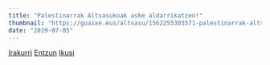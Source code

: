 ```yaml
---
title: "Palestinarrak Altsasukoak aske aldarrikatzen!"
thumbnail: "https://guaixe.eus/altsasu/1562255303571-palestinarrak-altsasukoak-aske-aldarrikatzen"
date: "2019-07-05"
---
```

[Irakurri](https://guaixe.eus/altsasu/1562255303571-palestinarrak-altsasukoak-aske-aldarrikatzen)
[Entzun](https://guaixe.eus/altsasu/1562573771903-altsasukoak-aske-kontzentrazioan-palestinarrak-kantari)
[Ikusi](https://guaixe.eus/altsasu/1562573336336-altsasukoak_aske_palestinako_saskibaloi_taldekoak_kantatzen_ostiraleko_kontzentrazioan)
